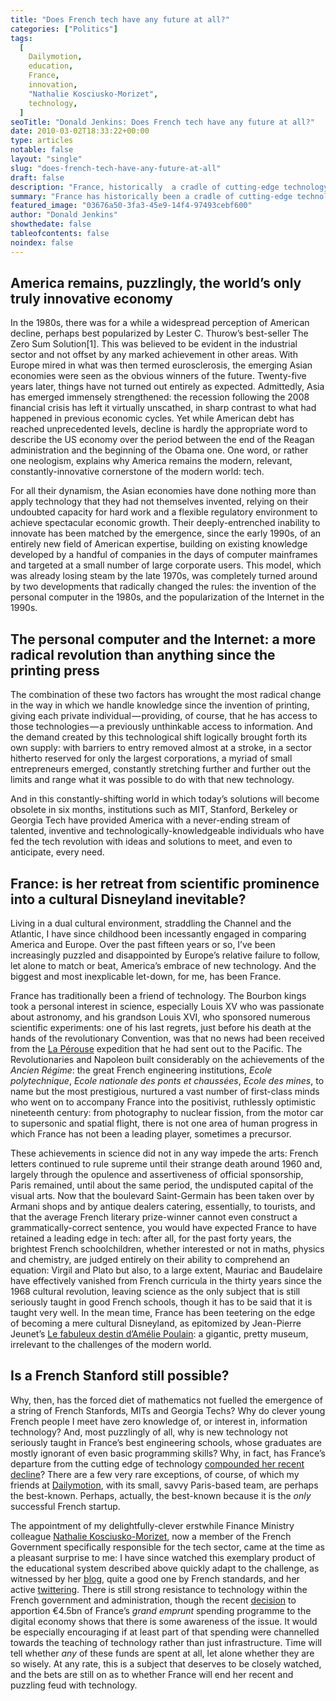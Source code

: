 ```yaml
---
title: "Does French tech have any future at all?"
categories: ["Politics"]
tags:
  [
    Dailymotion,
    education,
    France,
    innovation,
    "Nathalie Kosciusko-Morizet",
    technology,
  ]
seoTitle: "Donald Jenkins: Does French tech have any future at all?"
date: 2010-03-02T18:33:22+00:00
type: articles
notable: false
layout: "single"
slug: "does-french-tech-have-any-future-at-all"
draft: false
description: "France, historically  a cradle of cutting-edge technology, has gradually departed from that stance and has increasingly turned into a sort of cultural but irrelevant Disneyland"
summary: "France has historically been a cradle of cutting-edge technology and to this day remains a world leader in the field of mathematics.  Yet in recent years it has gradually departed from that stance and has increasingly turned into a sort of cultural but irrelevant Disneyland, while America has gained, as a result of the revolution induced by the PC and the Internet, a dominant, indeed monopolistic position in the field of information technology.  Why has the forced diet of mathematics not fuelled the emergence of a string of French Stanfords, MITs and Georgia Techs? Why do clever young French people have zero knowledge of, or interest in, information technology? And, most puzzlingly of all, why is new technology not seriously taught in France’s best engineering schools, whose graduates are mostly ignorant of even basic programming skills?"
featured_image: "03676a50-3fa3-45e9-14f4-97493cebf600"
author: "Donald Jenkins"
showthedate: false
tableofcontents: false
noindex: false
---
```


## America remains, puzzlingly, the world’s only truly innovative economy

In the 1980s, there was for a while a widespread perception of American decline, perhaps best popularized by Lester C. Thurow’s best-seller The Zero Sum Solution[1]. This was believed to be evident in the industrial sector and not offset by any marked achievement in other areas. With Europe mired in what was then termed eurosclerosis, the emerging Asian economies were seen as the obvious winners of the future. Twenty-five years later, things have not turned out entirely as expected. Admittedly, Asia has emerged immensely strengthened: the recession following the 2008 financial crisis has left it virtually unscathed, in sharp contrast to what had happened in previous economic cycles. Yet while American debt has reached unprecedented levels, decline is hardly the appropriate word to describe the US economy over the period between the end of the Reagan administration and the beginning of the Obama one. One word, or rather one neologism, explains why America remains the modern, relevant, constantly-innovative cornerstone of the modern world: tech.

For all their dynamism, the Asian economies have done nothing more than apply technology that they had not themselves invented, relying on their undoubted capacity for hard work and a flexible regulatory environment to achieve spectacular economic growth. Their deeply-entrenched inability to innovate has been matched by the emergence, since the early 1990s, of an entirely new field of American expertise, building on existing knowledge developed by a handful of companies in the days of computer mainframes and targeted at a small number of large corporate users. This model, which was already losing steam by the late 1970s, was completely turned around by two developments that radically changed the rules: the invention of the personal computer in the 1980s, and the popularization of the Internet in the 1990s.

## The personal computer and the Internet: a more radical revolution than anything since the printing press

The combination of these two factors has wrought the most radical change in the way in which we handle knowledge since the invention of printing, giving each private individual — providing, of course, that he has access to those technologies — a previously unthinkable access to information. And the demand created by this technological shift logically brought forth its own supply: with barriers to entry removed almost at a stroke, in a sector hitherto reserved for only the largest corporations, a myriad of small entrepreneurs emerged, constantly stretching further and further out the limits and range what it was possible to do with that new technology.

And in this constantly-shifting world in which today’s solutions will become obsolete in six months, institutions such as MIT, Stanford, Berkeley or Georgia Tech have provided America with a never-ending stream of talented, inventive and technologically-knowledgeable individuals who have fed the tech revolution with ideas and solutions to meet, and even to anticipate, every need.

## France: is her retreat from scientific prominence into a cultural Disneyland inevitable?

Living in a dual cultural environment, straddling the Channel and the Atlantic, I have since childhood been incessantly engaged in comparing America and Europe. Over the past fifteen years or so, I’ve been increasingly puzzled and disappointed by Europe’s relative failure to follow, let alone to match or beat, America’s embrace of new technology. And the biggest and most inexplicable let-down, for me, has been France.

France has traditionally been a friend of technology. The Bourbon kings took a personal interest in science, especially Louis XV who was passionate about astronomy, and his grandson Louis XVI, who sponsored numerous scientific experiments: one of his last regrets, just before his death at the hands of the revolutionary Convention, was that no news had been received from the [La Pérouse](https://en.wikipedia.org/wiki/Jean-François_de_Galaup,_comte_de_La_Pérouse) expedition that he had sent out to the Pacific. The Revolutionaries and Napoleon built considerably on the achievements of the _Ancien Régime_: the great French engineering institutions, _Ecole polytechnique_, _Ecole nationale des ponts et chaussées_, _Ecole des mines_, to name but the most prestigious, nurtured a vast number of first-class minds who went on to accompany France into the positivist, ruthlessly optimistic nineteenth century: from photography to nuclear fission, from the motor car to supersonic and spatial flight, there is not one area of human progress in which France has not been a leading player, sometimes a precursor.

These achievements in science did not in any way impede the arts: French letters continued to rule supreme until their strange death around 1960 and, largely through the opulence and assertiveness of official sponsorship, Paris remained, until about the same period, the undisputed capital of the visual arts. Now that the boulevard Saint-Germain has been taken over by Armani shops and by antique dealers catering, essentially, to tourists, and that the average French literary prize-winner cannot even construct a grammatically-correct sentence, you would have expected France to have retained a leading edge in tech: after all, for the past forty years, the brightest French schoolchildren, whether interested or not in maths, physics and chemistry, are judged entirely on their ability to comprehend an equation: Virgil and Plato but also, to a large extent, Mauriac and Baudelaire have effectively vanished from French curricula in the thirty years since the 1968 cultural revolution, leaving science as the only subject that is still seriously taught in good French schools, though it has to be said that it is taught very well. In the mean time, France has been teetering on the edge of becoming a mere cultural Disneyland, as epitomized by Jean-Pierre Jeunet’s [Le fabuleux destin d’Amélie Poulain](https://en.wikipedia.org/wiki/Amélie): a gigantic, pretty museum, irrelevant to the challenges of the modern world.

## Is a French Stanford still possible?

Why, then, has the forced diet of mathematics not fuelled the emergence of a string of French Stanfords, MITs and Georgia Techs? Why do clever young French people I meet have zero knowledge of, or interest in, information technology? And, most puzzlingly of all, why is new technology not seriously taught in France’s best engineering schools, whose graduates are mostly ignorant of even basic programming skills? Why, in fact, has France’s departure from the cutting edge of technology [compounded her recent decline](https://www.donaldjenkins.com/whither-frances-institutions-the-tragic-and-unlamented-end-of-a-thirty-year-golden-age/)? There are a few very rare exceptions, of course, of which my friends at [Dailymotion](https://dailymotion.com/), with its small, savvy Paris-based team, are perhaps the best-known. Perhaps, actually, the best-known because it is the _only_ successful French startup.

The appointment of my delightfully-clever erstwhile Finance Ministry colleague [Nathalie Kosciusko-Morizet](https://en.wikipedia.org/wiki/Nathalie_Kosciusko-Morizet), now a member of the French Government specifically responsible for the tech sector, came at the time as a pleasant surprise to me: I have since watched this exemplary product of the educational system described above quickly adapt to the challenge, as witnessed by her [blog](https://nkm-blog.org/), quite a good one by French standards, and her active [twittering](https://twitter.com/nk_m). There is still strong resistance to technology within the French government and administration, though the recent [decision](https://www.google.com/search?client=safari&rls=en&q=grand+emprunt+numérique&ie=UTF-8&oe=UTF-8) to apportion €4.5bn of France’s _grand emprunt_ spending programme to the digital economy shows that there is some awareness of the issue. It would be especially encouraging if at least part of that spending were channelled towards the teaching of technology rather than just infrastructure. Time will tell whether _any_ of these funds are spent at all, let alone whether they are so wisely. At any rate, this is a subject that deserves to be closely watched, and the bets are still on as to whether France will end her recent and puzzling feud with technology.

[^1]: Lester C. Thurow, [The Zero Sum Solution](https://www.amazon.com/Zero-Sum-Solution-Lester-Thurow/dp/0671628143), Simon & Schuster, 1985. Lester Thurow’s thesis was that America, struggling under the weight of her twin budget and trade deficits, was set on an unescapable path to industrial and economic decline. This was disproved spectacularly by the success of the Reagan administration’s deregulation and supply-side policies which restored the US to growth and financial health, although the twin deficits have returned with a vengeance to haunt President Obama.
